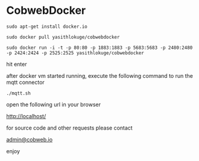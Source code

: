 # CobwebDocker

```sudo apt-get install docker.io```

```sudo docker pull yasithlokuge/cobwebdocker```

```sudo docker run -i -t -p 80:80 -p 1883:1883 -p 5683:5683 -p 2480:2480 -p 2424:2424 -p 2525:2525 yasithlokuge/cobwebdocker ```

hit enter 

after docker vm started running, execute the following command to run the mqtt connector

``` ./mqtt.sh ```

open the following url in your browser

[http://localhost/](http://localhost/)

for source code and other requests please contact

[admin@cobweb.io](mailto:admin@cobweb.io)

enjoy
